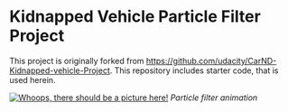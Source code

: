 # Kidnapped Vehicle Particle Filter Project
This project is originally forked from https://github.com/udacity/CarND-Kidnapped-vehicle-Project. This repository includes starter code, that is used herein.

[![Whoops, there should be a picture here!](https://img.youtube.com/vi/oENYCav-mQU/0.jpg)](https://youtu.be/oENYCav-mQU)
*Particle filter animation*
